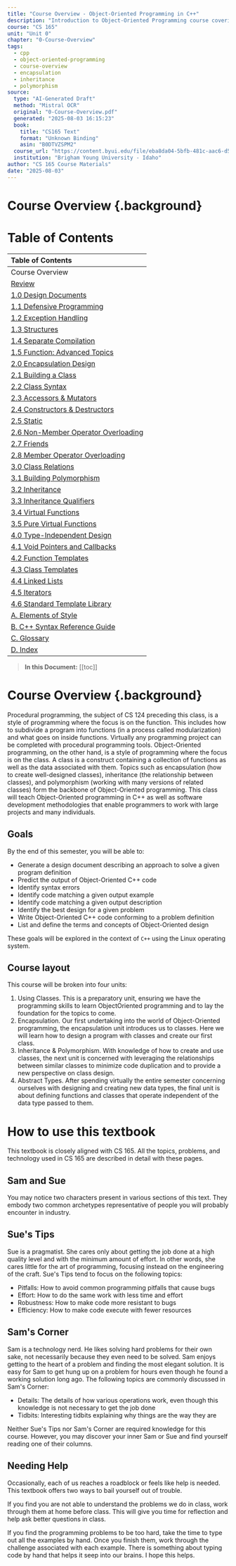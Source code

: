 ```yaml
---
title: "Course Overview - Object-Oriented Programming in C++"
description: "Introduction to Object-Oriented Programming course covering encapsulation, inheritance, polymorphism, and abstract types"
course: "CS 165"
unit: "Unit 0"
chapter: "0-Course-Overview"
tags:
  - cpp
  - object-oriented-programming
  - course-overview
  - encapsulation
  - inheritance
  - polymorphism
source:
  type: "AI-Generated Draft"
  method: "Mistral OCR"
  original: "0-Course-Overview.pdf"
  generated: "2025-08-03 16:15:23"
  book:
    title: "CS165 Text"
    format: "Unknown Binding"
    asin: "B0DTVZSPM2"
  course_url: "https://content.byui.edu/file/eba8da04-5bfb-481c-aac6-d571199802f3/5/CS%20165%20Syllabus.html"
  institution: "Brigham Young University - Idaho"
author: "CS 165 Course Materials"
date: "2025-08-03"
---
```


# Course Overview {.background}

# Table of Contents

| Table of Contents |
| :--- |
| Course Overview |
| [Review](0-Review.ai.md) |
| [1.0 Design Documents](../Unit-1/Chapter-1.0/1.0-Using-Objects.ai.md) |
| [1.1 Defensive Programming](../Unit-1/Chapter-1.1/1.1-Defensive-Programming.ai.md) |
| [1.2 Exception Handling](../Unit-1/Chapter-1.2/1.2-Exception-Handling.ai.md) |
| [1.3 Structures](../Unit-1/Chapter-1.3/1.3-Structures.ai.md) |
| [1.4 Separate Compilation](../Unit-1/Chapter-1.4/1.4-Separate-Compilation.ai.md) |
| [1.5 Function: Advanced Topics](../Unit-1/Chapter-1.5/1.5-Function-Advanced-Topics.ai.md) |
| [2.0 Encapsulation Design](../Unit-2/Chapter-2.0/2.0-Encapsulation-Design.ai.md) |
| [2.1 Building a Class](../Unit-2/Chapter-2.1/2.1-Building-a-Class.ai.md) |
| [2.2 Class Syntax](../Unit-2/Chapter-2.2/2.2-Class-Syntax.ai.md) |
| [2.3 Accessors & Mutators](../Unit-2/Chapter-2.3/2.3-Accessors-&-Mutators.ai.md) |
| [2.4 Constructors & Destructors](../Unit-2/Chapter-2.4/2.4-Constructors-&-Destructors.ai.md) |
| [2.5 Static](../Unit-2/Chapter-2.5/2.5-Static.ai.md) |
| [2.6 Non-Member Operator Overloading](../Unit-2/Chapter-2.6/2.6-Non-Member-Operator-Overloading.ai.md) |
| [2.7 Friends](../Unit-2/Chapter-2.7/2.7-Friends.ai.md) |
| [2.8 Member Operator Overloading](../Unit-2/Chapter-2.8/2.8-Member-Operator-Overloading.ai.md) |
| [3.0 Class Relations](../Unit-3/Chapter-3.0/3.0-Class-Relations.ai.md) |
| [3.1 Building Polymorphism](../Unit-3/Chapter-3.1/3.1-Building-Polymorphism.ai.md) |
| [3.2 Inheritance](../Unit-3/Chapter-3.2/3.2-Inheritance.ai.md) |
| [3.3 Inheritance Qualifiers](../Unit-3/Chapter-3.3/3.3-Inheritance-Qualifiers.ai.md) |
| [3.4 Virtual Functions](../Unit-3/Chapter-3.4/3.4-Virtual-Functions.ai.md) |
| [3.5 Pure Virtual Functions](../Unit-3/Chapter-3.5/3.5-Pure-Virtual-Functions.ai.md) |
| [4.0 Type-Independent Design](../Unit-4/Chapter-4.0/4.0-Type-Independent-Design.ai.md) |
| [4.1 Void Pointers and Callbacks](../Unit-4/Chapter-4.1/4.1-Void-Pointers-and-Callbacks.ai.md) |
| [4.2 Function Templates](../Unit-4/Chapter-4.2/4.2-Function-Templates.ai.md) |
| [4.3 Class Templates](../Unit-4/Chapter-4.3/4.3-Class-Templates.ai.md) |
| [4.4 Linked Lists](../Unit-4/Chapter-4.4/4.4-Linked-List.ai.md) |
| [4.5 Iterators](../Unit-4/Chapter-4.5/4.5-Iterators.ai.md) |
| [4.6 Standard Template Library](../Unit-4/Chapter-4.6/4.6-Standard-Template-Library.ai.md) |
| [A. Elements of Style](../Appendix/Appendix-A-Elements-of-Style.ai.md) |
| [B. C++ Syntax Reference Guide](../Appendix/Appendix-B-C++-Reference-Guide.ai.md) |
| [C. Glossary](../Appendix/Appendix-C-Glossary.ai.md) |
| [D. Index](../Appendix/Appendix-D-Index.ai.md) |

> **In this Document:**
> [[toc]]

# Course Overview {.background}

Procedural programming, the subject of CS 124 preceding this class, is a style of programming where the focus is on the function. This includes how to subdivide a program into functions (in a process called modularization) and what goes on inside functions. Virtually any programming project can be completed with procedural programming tools.
Object-Oriented programming, on the other hand, is a style of programming where the focus is on the class. A class is a construct containing a collection of functions as well as the data associated with them. Topics such as encapsulation (how to create well-designed classes), inheritance (the relationship between classes), and polymorphism (working with many versions of related classes) form the backbone of Object-Oriented programming.
This class will teach Object-Oriented programming in C++ as well as software development methodologies that enable programmers to work with large projects and many individuals.

## Goals

By the end of this semester, you will be able to:

- Generate a design document describing an approach to solve a given program definition
- Predict the output of Object-Oriented C++ code
- Identify syntax errors
- Identify code matching a given output example
- Identify code matching a given output description
- Identify the best design for a given problem
- Write Object-Oriented C++ code conforming to a problem definition
- List and define the terms and concepts of Object-Oriented design

These goals will be explored in the context of `C++` using the Linux operating system.

## Course layout

This course will be broken into four units:

1. Using Classes. This is a preparatory unit, ensuring we have the programming skills to learn ObjectOriented programming and to lay the foundation for the topics to come.
2. Encapsulation. Our first undertaking into the world of Object-Oriented programming, the encapsulation unit introduces us to classes. Here we will learn how to design a program with classes and create our first class.
3. Inheritance & Polymorphism. With knowledge of how to create and use classes, the next unit is concerned with leveraging the relationships between similar classes to minimize code duplication and to provide a new perspective on class design.
4. Abstract Types. After spending virtually the entire semester concerning ourselves with designing and creating new data types, the final unit is about defining functions and classes that operate independent of the data type passed to them.

# How to use this textbook 

This textbook is closely aligned with CS 165. All the topics, problems, and technology used in CS 165 are described in detail with these pages.

## Sam and Sue

You may notice two characters present in various sections of this text. They embody two common archetypes representative of people you will probably encounter in industry.

## Sue's Tips

Sue is a pragmatist. She cares only about getting the job done at a high quality level and with the minimum amount of effort. In other words, she cares little for the art of programming, focusing instead on the engineering of the craft.
Sue's Tips tend to focus on the following topics:

- Pitfalls: How to avoid common programming pitfalls that cause bugs
- Effort: How to do the same work with less time and effort
- Robustness: How to make code more resistant to bugs
- Efficiency: How to make code execute with fewer resources


## Sam's Corner

Sam is a technology nerd. He likes solving hard problems for their own sake, not necessarily because they even need to be solved. Sam enjoys getting to the heart of a problem and finding the most elegant solution. It is easy for Sam to get hung up on a problem for hours even though he found a working solution long ago.
The following topics are commonly discussed in Sam's Corner:

- Details: The details of how various operations work, even though this knowledge is not necessary to get the job done
- Tidbits: Interesting tidbits explaining why things are the way they are

Neither Sue's Tips nor Sam's Corner are required knowledge for this course. However, you may discover your inner Sam or Sue and find yourself reading one of their columns.

## Needing Help

Occasionally, each of us reaches a roadblock or feels like help is needed. This textbook offers two ways to bail yourself out of trouble.

If you find you are not able to understand the problems we do in class, work through them at home before class. This will give you time for reflection and help ask better questions in class.

If you find the programming problems to be too hard, take the time to type out all the examples by hand. Once you finish them, work through the challenge associated with each example. There is something about typing code by hand that helps it seep into our brains. I hope this helps.